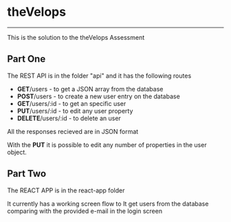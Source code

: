 # theVelops
-----
This is the solution to the theVelops Assessment

## Part One
The REST API is in the folder "api" and it has the following routes

- **GET**/users - to get a JSON array from the database
- **POST**/users - to create a new user entry on the database
- **GET**/users/:id - to get an specific user
- **PUT**/users/:id - to edit any user property
- **DELETE**/users/:id - to delete an user

All the responses recieved are in JSON format

With the **PUT** it is possible to edit any number of properties in the user object.

## Part Two
The REACT APP is in the react-app folder

It currently has a working screen flow to
It get users from the database comparing with the provided e-mail in the login screen
